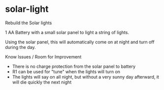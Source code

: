 # solar-light
Rebuild the Solar lights

1 AA Battery with a small solar panel to light a string of lights. 

Using the solar panel, this will automatically come on at night and turn off during the day. 

Know Issues / Room for Improvement

- There is no charge protection from the solar panel to battery
- R1 can be used for "tune" when the lights will turn on
- The lights will say on all night, but without a very sunny day afterward, it will die quickly the next night


